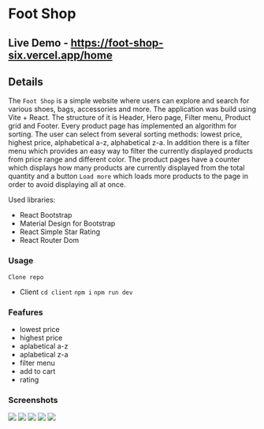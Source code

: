 # Foot Shop

## Live Demo - https://foot-shop-six.vercel.app/home

## Details
The `Foot Shop` is a simple website where users can explore and search for various shoes, bags, accessories and more. 
The application was build using Vite + React. The structure of it is Header, Hero page, Filter menu, Product grid and Footer. Every product page has implemented an algorithm for sorting. The user can select from several sorting methods: lowest price, highest price, alphabetical a-z, alphabetical z-a. In addition there is a filter menu which provides an easy way to filter the currently displayed products from price range and different color. 
The product pages have a counter which displays how many products are currently displayed from the total quantity and a button `Load more` which loads more products to the page in order to avoid displaying all at once. 

Used libraries: 
- React Bootstrap
- Material Design for Bootstrap
- React Simple Star Rating
- React Router Dom

### Usage

`Clone repo`

- Client `cd client` `npm i` `npm run dev`

### Feafures

- lowest price 
- highest price 
- aplabetical a-z
- aplabetical z-a
- filter menu
- add to cart
- rating

### Screenshots 

<img src="public/../client/public/homepage.png">
<img src="public/../client/public/bagspage.png">
<img src="public/../client/public/shoespage.png">
<img src="public/../client/public/mobilebags.png">
<img src="public/../client/public/mobileshoes.png">

